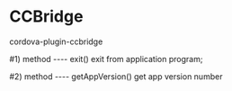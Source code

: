 # CCBridge
cordova-plugin-ccbridge

#1) method ---- exit()
  exit from application program;

#2) method ---- getAppVersion()
  get app version number
